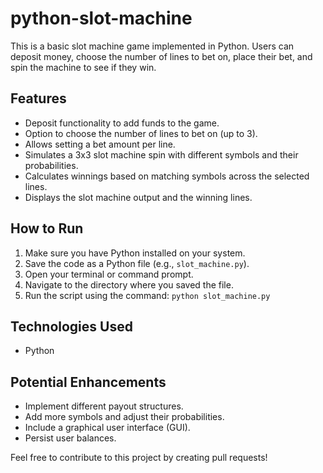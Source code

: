 # python-slot-machine

This is a basic slot machine game implemented in Python. Users can deposit money, choose the number of lines to bet on, place their bet, and spin the machine to see if they win.

## Features

* Deposit functionality to add funds to the game.
* Option to choose the number of lines to bet on (up to 3).
* Allows setting a bet amount per line.
* Simulates a 3x3 slot machine spin with different symbols and their probabilities.
* Calculates winnings based on matching symbols across the selected lines.
* Displays the slot machine output and the winning lines.

## How to Run

1.  Make sure you have Python installed on your system.
2.  Save the code as a Python file (e.g., `slot_machine.py`).
3.  Open your terminal or command prompt.
4.  Navigate to the directory where you saved the file.
5.  Run the script using the command: `python slot_machine.py`

## Technologies Used

* Python

## Potential Enhancements

* Implement different payout structures.
* Add more symbols and adjust their probabilities.
* Include a graphical user interface (GUI).
* Persist user balances.

Feel free to contribute to this project by creating pull requests!
